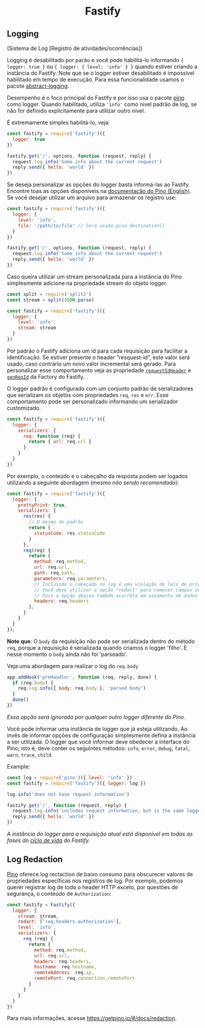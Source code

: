 <h1 align="center">Fastify</h1>

## Logging
(Sistema de Log [Registro de atividades/ocorrências])

Logging é desabilitado por parão e você pode habilitá-lo informando `{ logger: true }` ou `{ logger: { level: 'info' } }` quando estiver criando a instância do Fastify. Note que se o logger estiver desabilitado é impossível habilitado em tempo de execução. Para essa funcionalidade usamos o pacote [abstract-logging](https://www.npmjs.com/package/abstract-logging).

Desempenho é o foco principal do Fastify e por isso usa o pacote [pino](https://github.com/pinojs/pino) como logger. Quando habilitado, utiliza `'info'` como nível padrão de log, se não for definido explicitamente para utilizar outro nível.

É extremamente simples habilitá-lo, veja:

```js
const fastify = require('fastify')({
  logger: true
})

fastify.get('/', options, function (request, reply) {
  request.log.info('Some info about the current request')
  reply.send({ hello: 'world' })
})
```

Se deseja personalizar as opções do logger basta informá-las ao Fastify.
Encontre toas as opções disponíveis na [documentação do Pino (English)](https://github.com/pinojs/pino/blob/master/docs/api.md#pinooptions-stream). Se você desejar utilizar um arquivo para armazenar os registro use: 

```js
const fastify = require('fastify')({
  logger: {
    level: 'info',
    file: '/path/to/file' // Será usado pino.destination()
  }
})

fastify.get('/', options, function (request, reply) {
  request.log.info('Some info about the current request')
  reply.send({ hello: 'world' })
})
```

Caso queira utilizar um stream personalizada para a instância do Pino simplesmente adicione na propriedade stream do objeto logger.

```js
const split = require('split2')
const stream = split(JSON.parse)

const fastify = require('fastify')({
  logger: {
    level: 'info',
    stream: stream
  }
})
```

<a name="logging-request-id"></a>
Por padrão o Fastify adiciona um id para cada requisição para facilitar a identificação. Se estiver presente o header "resquest-id", este valor será usado, caso contrário um novo valor incremental será gerado. Para personalizar esse comportamento veja as propriedade [`requestIdHeader`](https://github.com/fastify/docs-portuguese/blob/main/docs/Server.md#factory-request-id-header) e [`genReqId`](https://github.com/fastify/docs-portuguese/blob/main/docs/Server.md#gen-request-id) da Factory do Fastify.

O logger padrão é configurado com um conjunto padrão de serializadores que serializam os objetos com propriedades `req`, `res` e `err`. Esse comportamento pode ser personalizado informando um serializador customizado.
```js
const fastify = require('fastify')({
  logger: {
    serializers: {
      req: function (req) {
        return { url: req.url }
      }
    }
  }
})
```
Por exemplo, o conteúdo e o cabeçalho da resposta podem ser logados utilizando a seguinte abordagem (mesmo *não sendo recomendado*):

```js
const fastify = require('fastify')({
  logger: {
    prettyPrint: true,
    serializers: {
      res(res) {
        // O mesmo do padrão
        return {
          statusCode: res.statusCode
        }
      },
      req(req) {
        return {
          method: req.method,
          url: req.url,
          path: req.path,
          parameters: req.parameters,
          // Incluindo o cabeçado no log é uma violação de leis de privacidade, ex. GDPR.
          // Você deve utilizar a opção "redact" para remover campos sensíveis.
          // Pois a opção abaixo também acarreta em vazamento de dados de autenticação.
          headers: req.headers
        };
      }
    }
  }
});
```
**Note que**: O `body` da requisição não pode ser serializada dentro do método `req`, porque a requisição é serializada quando criamos o logger 'filho'. E nesse momento o `body` ainda não foi 'parseado'.

Veja uma abordagem para realizar o log do `req.body`

```js
app.addHook('preHandler', function (req, reply, done) {
  if (req.body) {
    req.log.info({ body: req.body }, 'parsed body')
  }
  done()
})
```


*Essa opção será ignorada por qualquer outro logger diferente do Pino.*

Você pode informar uma instância de logger que já esteja utilizando. Ao invés de informar opções de configuração simplesmente defina a instância a ser utilizada.
O logger que você informar deve obedecer a interface do Pino; isto é, deve conter os seguintes métodos:
`info`, `error`, `debug`, `fatal`, `warn`, `trace`, `child`.

Example:

```js
const log = require('pino')({ level: 'info' })
const fastify = require('fastify')({ logger: log })

log.info('does not have request information')

fastify.get('/', function (request, reply) {
  request.log.info('includes request information, but is the same logger instance as `log`')
  reply.send({ hello: 'world' })
})
```

*A instância do logger para a requisição atual está disponível em todas as fases do [ciclo de vida](https://github.com/fastify/docs-portuguese/blob/main/docs/Lifecycle.md) do Fastify.*

## Log Redaction

[Pino](https://getpino.io) oferece log rectaction de baixo consumo para obscurecer valores de propriedades específicas nos registros de log.
Por exemplo, podemos querer registrar log de todo o header HTTP exceto, por questões de segurança, o conteúdo de `Authorization`:

```js
const fastify = Fastify({
  logger: {
    stream: stream,
    redact: ['req.headers.authorization'],
    level: 'info',
    serializers: {
      req (req) {
        return {
          method: req.method,
          url: req.url,
          headers: req.headers,
          hostname: req.hostname,
          remoteAddress: req.ip,
          remotePort: req.connection.remotePort
        }
      }
    }
  }
})
```

Para mais informações, acesse https://getpino.io/#/docs/redaction.
